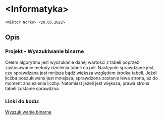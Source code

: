 # \<Informatyka>

`<Wiktor Norko> <20.05.2022>`

## Opis

### Projekt - Wyszukiwanie binarne
Celem algorytmu jest wyszukanie danej wartości z tabeli poprzez zastosowanie metody dzielenia tabeli na pół. Następnie sprawdzane jest, czy sprawdzana jest mnijsza bądź większa względem środka tabeli. Jeżeli liczba poszukiwana jest mniejsza, sprawdzona zostanie lewa strona, aż do moment znalezienia liczby. Natomiast jeżeli jest większa, prawa strona tabeli zostanie sprawdzoa.


### Linki do kodu:
[Wyszukiwanie binarne](https://github.com/WiktorNorek/Informatyka/blob/main/binarne/binarne.cpp)
